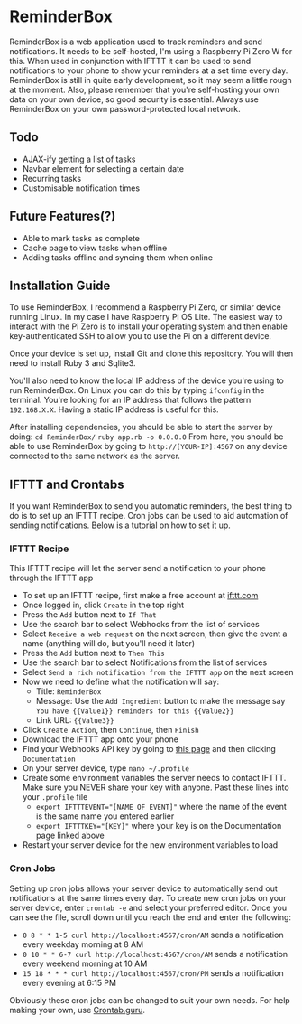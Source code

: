 # ReminderBox
ReminderBox is a web application used to track reminders and send notifications. It needs to be self-hosted, I'm using a Raspberry Pi Zero W for this. When used in conjunction with IFTTT it can be used to send notifications to your phone to show your reminders at a set time every day. ReminderBox is still in quite early development, so it may seem a little rough at the moment. Also, please remember that you're self-hosting your own data on your own device, so good security is essential. Always use ReminderBox on your own password-protected local network.

## Todo
- AJAX-ify getting a list of tasks
- Navbar element for selecting a certain date
- Recurring tasks
- Customisable notification times

## Future Features(?)
- Able to mark tasks as complete
- Cache page to view tasks when offline
- Adding tasks offline and syncing them when online

## Installation Guide
To use ReminderBox, I recommend a Raspberry Pi Zero, or similar device running Linux. In my case I have Raspberry Pi OS Lite. The easiest way to interact with the Pi Zero is to install your operating system and then enable key-authenticated SSH to allow you to use the Pi on a different device.

Once your device is set up, install Git and clone this repository. You will then need to install Ruby 3 and Sqlite3.

You'll also need to know the local IP address of the device you're using to run ReminderBox. On Linux you can do this by typing `ifconfig` in the terminal. You're looking for an IP address that follows the pattern `192.168.X.X`. Having a static IP address is useful for this.

After installing dependencies, you should be able to start the server by doing:
`cd ReminderBox/`
`ruby app.rb -o 0.0.0.0`
From here, you should be able to use ReminderBox by going to `http://[YOUR-IP]:4567` on any device connected to the same network as the server.

## IFTTT and Crontabs
If you want ReminderBox to send you automatic reminders, the best thing to do is to set up an IFTTT recipe. Cron jobs can be used to aid automation of sending notifications. Below is a tutorial on how to set it up.

### IFTTT Recipe
This IFTTT recipe will let the server send a notification to your phone through the IFTTT app

- To set up an IFTTT recipe, first make a free account at [ifttt.com](https://ifttt.com)
- Once logged in, click `Create` in the top right
- Press the `Add` button next to `If That`
- Use the search bar to select Webhooks from the list of services
- Select `Receive a web request` on the next screen, then give the event a name (anything will do, but you'll need it later)
- Press the `Add` button next to `Then This`
- Use the search bar to select Notifications from the list of services
- Select `Send a rich notification from the IFTTT app` on the next screen
- Now we need to define what the notification will say:
    - Title: `ReminderBox`
    - Message: Use the `Add Ingredient` button to make the message say `You have {{Value1}} reminders for this {{Value2}}`
    - Link URL: `{{Value3}}`
- Click `Create Action`, then `Continue`, then `Finish`
- Download the IFTTT app onto your phone
- Find your Webhooks API key by going to [this page](https://ifttt.com/maker_webhooks) and then clicking `Documentation`
- On your server device, type `nano ~/.profile`
- Create some environment variables the server needs to contact IFTTT. Make sure you NEVER share your key with anyone. Past these lines into your `.profile` file
    - `export IFTTTEVENT="[NAME OF EVENT]"` where the name of the event is the same name you entered earlier
    - `export IFTTTKEY="[KEY]"` where your key is on the Documentation page linked above
- Restart your server device for the new environment variables to load

### Cron Jobs
Setting up cron jobs allows your server device to automatically send out notifications at the same times every day.
To create new cron jobs on your server device, enter `crontab -e` and select your preferred editor. Once you can see the file, scroll down until you reach the end and enter the following:

- `0 8 * * 1-5 curl http://localhost:4567/cron/AM` sends a notification every weekday morning at 8 AM
- `0 10 * * 6-7 curl http://localhost:4567/cron/AM` sends a notification every weekend morning at 10 AM
- `15 18 * * * curl http://localhost:4567/cron/PM` sends a notification every evening at 6:15 PM

Obviously these cron jobs can be changed to suit your own needs. For help making your own, use [Crontab.guru](https://crontab.guru/).
